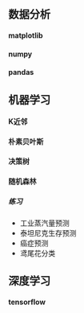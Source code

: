 数据分析
---

#### matplotlib
#### numpy
#### pandas

 
 
机器学习 
---

#### K近邻
#### 朴素贝叶斯
#### 决策树
#### 随机森林

##### **练习**
- 工业蒸汽量预测
- 泰坦尼克生存预测
- 癌症预测
- 鸢尾花分类

深度学习
---

#### tensorflow



